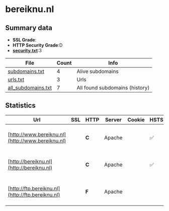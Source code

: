 

# bereiknu.nl
## Summary data


 - **SSL Grade**:
 - **HTTP Security Grade**:D
 - **[security.txt](https://www.digitaleoverheid.nl/nieuws/standaard-security-txt-nu-verplicht-voor-overheid/)**:3


| File       | Count | Info |
|------------|-------|------|
|[subdomains.txt](/data/bereiknu.nl/subdomains.txt)|4|Alive subdomains|
|[urls.txt](/data/bereiknu.nl/urls.txt)|3|Urls|
|[all_subdomains.txt](/data/bereiknu.nl/all_subdomains.txt)|7|All found subdomains (history)|


## Statistics


| Url | SSL | HTTP | Server | Cookie | HSTS | CORS | CTO | CSP | XFO | XXP | RP |FP| Tech |Title |
|--------|-------|-------|------|------|------|------|------|------|------|------|------|------|------|------|
|[http://www.bereiknu.nl](http://www.bereiknu.nl)| | **C**|Apache| |:white_check_mark: | | | | | | :white_check_mark: | |Apache HTTP Server PHP:7.4.33 Varnish|Redirecting to h...|
|[http://bereiknu.nl](http://bereiknu.nl)| | **C**|Apache| |:white_check_mark: | | | | | | :white_check_mark: | |Apache HTTP Server PHP:7.4.33 Varnish|Redirecting to h...|
|[http://ftp.bereiknu.nl](http://ftp.bereiknu.nl)| | **F**|Apache| | | | | | | | :white_check_mark: | |Apache HTTP Server Bootstrap:4.3.1 Varnish|geregistreerd vi...|

